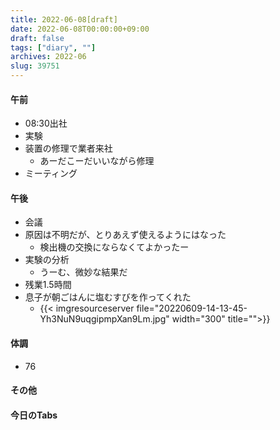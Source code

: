 ```yaml
---
title: 2022-06-08[draft]
date: 2022-06-08T00:00:00+09:00
draft: false
tags: ["diary", ""]
archives: 2022-06
slug: 39751
---
```

#### 午前
- 08:30出社
- 実験
- 装置の修理で業者来社
  - あーだこーだいいながら修理
- ミーティング
#### 午後
- 会議
- 原因は不明だが、とりあえず使えるようにはなった
  - 検出機の交換にならなくてよかったー
- 実験の分析
  - うーむ、微妙な結果だ
- 残業1.5時間
- 息子が朝ごはんに塩むすびを作ってくれた
  - {{< imgresourceserver file="20220609-14-13-45-Yh3NuN9uqgipmpXan9Lm.jpg" width="300" title="">}}
#### 体調
- 76
#### その他
#### 今日のTabs